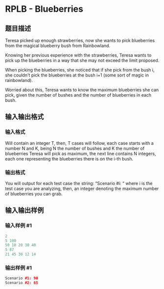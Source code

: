 # RPLB - Blueberries

## 题目描述

Teresa picked up enough strawberries, now she wants to pick blueberries from the magical blueberry bush from Rainbowland.

Knowing her previous experience with the strawberries, Teresa wants to pick up the blueberries in a way that she may not exceed the limit proposed.

When picking the blueberries, she noticed that if she pick from the bush i, she couldn't pick the blueberries at the bush i+1 (some sort of magic in rainbowland).

Worried about this, Teresa wants to know the maximum blueberries she can pick, given the number of bushes and the number of blueberries in each bush.

## 输入输出格式

### 输入格式

Will contain an integer T, then, T cases will follow, each case starts with a number N and K, being N the number of bushes and K the number of blueberries Teresa will pick as maximum, the next line contains N integers, each one representing the blueberries there is on the i-th bush.

### 输出格式

You will output for each test case the string: “Scenario #i: “ where i is the test case you are analyzing, then, an integer denoting the maximum number of blueberries you can grab.

## 输入输出样例

### 输入样例 #1

```cpp
2
5 100
50 10 20 30 40
5 87
21 45 30 12 14
```


### 输出样例 #1

```cpp
Scenario #1: 90
Scenario #2: 65
```


